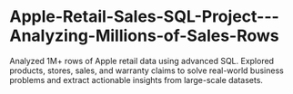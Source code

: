 # Apple-Retail-Sales-SQL-Project---Analyzing-Millions-of-Sales-Rows
Analyzed 1M+ rows of Apple retail data using advanced SQL. Explored products, stores, sales, and warranty claims to solve real-world business problems and extract actionable insights from large-scale datasets.
